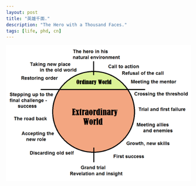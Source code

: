 ```yaml
---
layout: post
title: "英雄千面."
description: "The Hero with a Thousand Faces."
tags: [life, phd, cn]
---
```


<img src="/resources/the_hero_journey.png" alt="phd self expectation"/> 